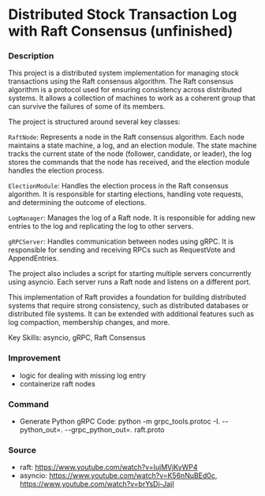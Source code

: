 # Distributed Stock Transaction Log with Raft Consensus (unfinished)
### Description
This project is a distributed system implementation for managing stock transactions using the Raft consensus algorithm. The Raft consensus algorithm is a protocol used for ensuring consistency across distributed systems. It allows a collection of machines to work as a coherent group that can survive the failures of some of its members.

The project is structured around several key classes:

`RaftNode`: Represents a node in the Raft consensus algorithm. Each node maintains a state machine, a log, and an election module. The state machine tracks the current state of the node (follower, candidate, or leader), the log stores the commands that the node has received, and the election module handles the election process.

`ElectionModule`: Handles the election process in the Raft consensus algorithm. It is responsible for starting elections, handling vote requests, and determining the outcome of elections.

`LogManager`: Manages the log of a Raft node. It is responsible for adding new entries to the log and replicating the log to other servers.

`gRPCServer`: Handles communication between nodes using gRPC. It is responsible for sending and receiving RPCs such as RequestVote and AppendEntries.

The project also includes a script for starting multiple servers concurrently using asyncio. Each server runs a Raft node and listens on a different port.

This implementation of Raft provides a foundation for building distributed systems that require strong consistency, such as distributed databases or distributed file systems. It can be extended with additional features such as log compaction, membership changes, and more.

Key Skills: asyncio, gRPC, Raft Consensus

### Improvement
- logic for dealing with missing log entry
- containerize raft nodes

### Command
- Generate Python gRPC Code: python -m grpc_tools.protoc -I. --python_out=. --grpc_python_out=. raft.proto 

### Source
- raft: https://www.youtube.com/watch?v=IujMVjKvWP4
- asyncio: https://www.youtube.com/watch?v=K56nNuBEd0c, https://www.youtube.com/watch?v=brYsDi-JajI 
